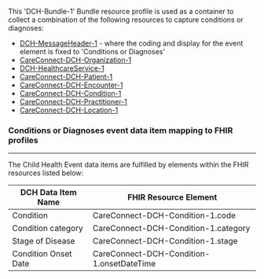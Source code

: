 This 'DCH-Bundle-1' Bundle resource profile is used as a container to collect a combination of the following resources to capture conditions or diagnoses:

- [DCH-MessageHeader-1] - where the coding and display for the event element is fixed to 'Conditions or Diagnoses'
- [CareConnect-DCH-Organization-1]
- [DCH-HealthcareService-1]
- [CareConnect-DCH-Patient-1]
- [CareConnect-DCH-Encounter-1]
- [CareConnect-DCH-Condition-1]
- [CareConnect-DCH-Practitioner-1]
- [CareConnect-DCH-Location-1]
                                                                                                   
### Conditions or Diagnoses event data item mapping to FHIR profiles ###
----------
The Child Health Event data items are fulfilled by elements within the FHIR resources listed below:

| DCH Data Item Name     | FHIR Resource Element                   |
|------------------------|-----------------------------------------|
| Condition              | CareConnect-DCH-Condition-1.code          |
| Condition category     | CareConnect-DCH-Condition-1.category      |
| Stage of Disease     	 | CareConnect-DCH-Condition-1.stage      |
| Condition Onset Date | CareConnect-DCH-Condition-1.onsetDateTime |


[DCH-MessageHeader-1]:dch-messageheader-1.html
[CareConnect-DCH-Organization-1]:careconnect-dch-organization-1.html
[CareConnect-DCH-Patient-1]:careconnect-dch-patient-1.html
[CareConnect-DCH-Encounter-1]:careconnect-dch-encounter-1.html
[CareConnect-DCH-Condition-1]:careconnect-dch-condition-1.html
[DCH-HealthcareService-1]:dch-healthcareservice-1.html
[CareConnect-DCH-Practitioner-1]:careconnect-dch-practitioner-1.html
[CareConnect-DCH-Location-1]:careconnect-dch-location-1.html

